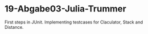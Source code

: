 # 19-Abgabe03-Julia-Trummer
First steps in JUnit. Implementing testcases for Claculator, Stack and Distance.
